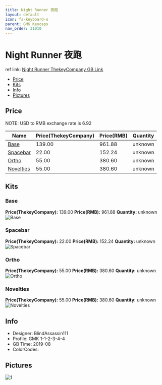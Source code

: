 ```yaml
---
title: Night Runner 夜跑
layout: default
icon: fa-keyboard-o
parent: GMK Keycaps
nav_order: 31010
---
```


# Night Runner 夜跑

ref link: [Night Runner ThekeyCompany GB Link](https://thekey.company/collections/night-runner/products/gmk-night-runner)

* [Price](#price)
* [Kits](#kits)
* [Info](#info)
* [Pictures](#pictures)


## Price  
NOTE: USD to RMB exchange rate is 6.92

| Name          | Price(ThekeyCompany)    |  Price(RMB) | Quantity |
| ------------- | ------------ |  ---------- | -------- |
|[Base](#base)|139.00|961.88|unknown|
|[Spacebar](#spacebar)|22.00|152.24|unknown|
|[Ortho](#ortho)|55.00|380.60|unknown|
|[Novelties](#novelties)|55.00|380.60|unknown|


## Kits
### Base
**Price(ThekeyCompany):** 139.00    **Price(RMB):** 961.88    **Quantity:** unknown  
<img src="{{ 'assets/images/gmk-keycaps/nightrunner/kits_pics/base.jpg' | relative_url }}" alt="Base" class="image featured">

### Spacebar
**Price(ThekeyCompany):** 22.00    **Price(RMB):** 152.24    **Quantity:** unknown  
<img src="{{ 'assets/images/gmk-keycaps/nightrunner/kits_pics/spacebar.jpg' | relative_url }}" alt="Spacebar" class="image featured">

### Ortho
**Price(ThekeyCompany):** 55.00    **Price(RMB):** 380.60    **Quantity:** unknown  
<img src="{{ 'assets/images/gmk-keycaps/nightrunner/kits_pics/ortho.jpg' | relative_url }}" alt="Ortho" class="image featured">

### Novelties
**Price(ThekeyCompany):** 55.00    **Price(RMB):** 380.60    **Quantity:** unknown  
<img src="{{ 'assets/images/gmk-keycaps/nightrunner/kits_pics/novelties.jpg' | relative_url }}" alt="Novelties" class="image featured">


## Info
* Designer: BlindAssassin111
* Profile: GMK 1-1-2-3-4-4
* GB Time: 2019-08
* ColorCodes:  


## Pictures
<img src="{{ 'assets/images/gmk-keycaps/nightrunner/rendering_pics/1.jpg' | relative_url }}" alt="1" class="image featured">
